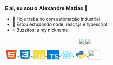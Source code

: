 ### E ai, eu sou o Alexandre Matias 🚀


- 🔭 Hoje trabalho com automação industrial
- 🌱 Estou estudando node, react.js e typescript
- ⚡ Buzzitos is my nickname

<div align="center">
  <a href="https://github.com/buzzitos">
  <img height="150vh" src="https://github-readme-stats.vercel.app/api?username=buzzitos&show_icons=true&theme=tokyonight&include_all_commits=true&count_private=true"/>
  <img height="150vh" src="https://github-readme-stats.vercel.app/api/top-langs/?username=buzzitos&layout=compact&langs_count=7&theme=tokyonight"/>
</div>


<div style="display: inline_block"><br>
  <img align="center" alt="" height="30" width="40" src="https://raw.githubusercontent.com/devicons/devicon/master/icons/html5/html5-original.svg">
  <img align="center" alt="" height="30" width="40" src="https://raw.githubusercontent.com/devicons/devicon/master/icons/css3/css3-original.svg">
  <img align="center" alt="" height="30" width="40" src="https://raw.githubusercontent.com/devicons/devicon/master/icons/javascript/javascript-plain.svg">
  <img align="center" alt="" height="30" width="40" src="https://raw.githubusercontent.com/devicons/devicon/master/icons/typescript/typescript-plain.svg">
  <img align="center" alt="" height="30" width="40" src="https://raw.githubusercontent.com/devicons/devicon/master/icons/react/react-original.svg">
  <img align="center" alt="" height="30" width="40" src="https://raw.githubusercontent.com/devicons/devicon/master/icons/python/python-original.svg">
  <img align="center" alt="" height="30" width="40" src="https://cdn.jsdelivr.net/gh/devicons/devicon/icons/nodejs/nodejs-original.svg" />
</div>


